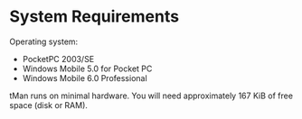 # System Requirements #

Operating system:

  * PocketPC 2003/SE
  * Windows Mobile 5.0 for Pocket PC
  * Windows Mobile 6.0 Professional

tMan runs on minimal hardware. You will need approximately 167 KiB of free space (disk or RAM).